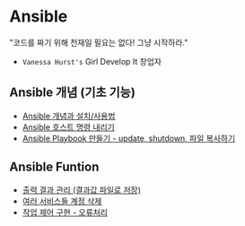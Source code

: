 # Ansible

"코드를 짜기 위해 천재일 필요는 없다! 그냥 시작하라."
- `Vanessa Hurst's`
Girl Develop It 창업자

## Ansible 개념 (기초 기능)

- [Ansible 개념과 설치/사용법](https://github.com/chanW-pack/Ansible/blob/main/1.%20%5BAnsible%5D%20%EC%95%A4%EC%84%9C%EB%B8%94(Ansible)%20%EA%B0%9C%EB%85%90%EA%B3%BC%20%EC%84%A4%EC%B9%98%EC%82%AC%EC%9A%A9%EB%B2%95%20(w%20Amazon%20Linux).md)
- [Ansible 호스트 명령 내리기](https://github.com/chanW-pack/Ansible/blob/main/2.%20%5BAnsible%5D%20%EC%95%A4%EC%84%9C%EB%B8%94(Ansible)%20%ED%98%B8%EC%8A%A4%ED%8A%B8%20%EB%AA%85%EB%A0%B9%20%EB%82%B4%EB%A6%AC%EA%B8%B0.md)
- [Ansible Playbook 만들기 - update, shutdown, 파일 복사하기](https://github.com/chanW-pack/Ansible/blob/main/3.%20%5BAnsible%5D%20%EC%95%A4%EC%84%9C%EB%B8%94(Ansible)%20Playbook%20%EB%A7%8C%EB%93%A4%EA%B8%B0%20-%20up%207d2d7ecdb3fd46c6a566465aa4e02b1e.md)

## Ansible Funtion

- [출력 결과 관리 (결과값 파일로 저장)](https://github.com/chanW-pack/Ansible/blob/main/Ansible%20%EC%B6%9C%EB%A0%A5%20%EA%B2%B0%EA%B3%BC%20%EA%B4%80%EB%A6%AC%20(%EA%B2%B0%EA%B3%BC%EA%B0%92%20%ED%8C%8C%EC%9D%BC%EB%A1%9C%20%EC%A0%80%EC%9E%A5).md)
- [여러 서비스들 계정 삭제](https://github.com/chanW-pack/Ansible/blob/main/Ansible%20%EC%97%AC%EB%9F%AC%20%EC%84%9C%EB%B9%84%EC%8A%A4%EB%93%A4%20%EA%B3%84%EC%A0%95%20%EC%82%AD%EC%A0%9C.md)
- [작업 제어 구현 - 오류처리](https://github.com/chanW-pack/Ansible/blob/main/Ansible%20%EC%9E%91%EC%97%85%20%EC%A0%9C%EC%96%B4%20%EA%B5%AC%ED%98%84%20-%20%EC%98%A4%EB%A5%98%EC%B2%98%EB%A6%AC.md)

